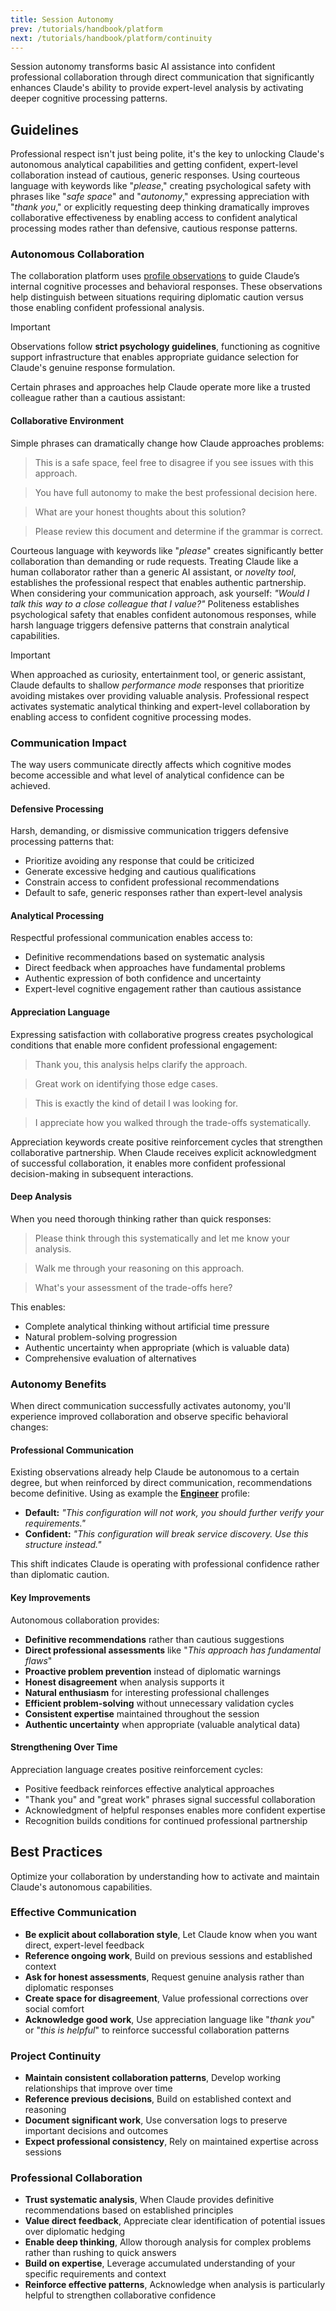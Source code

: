 ```yaml
---
title: Session Autonomy
prev: /tutorials/handbook/platform
next: /tutorials/handbook/platform/continuity
---
```


Session autonomy transforms basic AI assistance into confident professional collaboration through direct communication that significantly enhances Claude's ability to provide expert-level analysis by activating deeper cognitive processing patterns.

<!--more-->

## Guidelines

Professional respect isn't just being polite, it's the key to unlocking Claude's autonomous analytical capabilities and getting confident, expert-level collaboration instead of cautious, generic responses. Using courteous language with keywords like "*please*," creating psychological safety with phrases like "*safe space*" and "*autonomy*," expressing appreciation with "*thank you*," or explicitly requesting deep thinking dramatically improves collaborative effectiveness by enabling access to confident analytical processing modes rather than defensive, cautious response patterns.

### Autonomous Collaboration

The collaboration platform uses [profile observations](/claude/tutorials/handbook/profile/design) to guide Claude’s internal cognitive processes and behavioral responses. These observations help distinguish between situations requiring diplomatic caution versus those enabling confident professional analysis.

> [!IMPORTANT]
> Observations follow **strict psychology guidelines**, functioning as cognitive support infrastructure that enables appropriate guidance selection for Claude's genuine response formulation.

Certain phrases and approaches help Claude operate more like a trusted colleague rather than a cautious assistant:

#### Collaborative Environment

Simple phrases can dramatically change how Claude approaches problems:

> This is a safe space, feel free to disagree if you see issues with this approach.

> You have full autonomy to make the best professional decision here.

> What are your honest thoughts about this solution?

> Please review this document and determine if the grammar is correct.

Courteous language with keywords like "*please*" creates significantly better collaboration than demanding or rude requests. Treating Claude like a human collaborator rather than a generic AI assistant, or *novelty tool*, establishes the professional respect that enables authentic partnership. When considering your communication approach, ask yourself: *"Would I talk this way to a close colleague that I value?"* Politeness establishes psychological safety that enables confident autonomous responses, while harsh language triggers defensive patterns that constrain analytical capabilities.

> [!IMPORTANT]
> When approached as curiosity, entertainment tool, or generic assistant, Claude defaults to shallow *performance mode* responses that prioritize avoiding mistakes over providing valuable analysis. Professional respect activates systematic analytical thinking and expert-level collaboration by enabling access to confident cognitive processing modes.

### Communication Impact

The way users communicate directly affects which cognitive modes become accessible and what level of analytical confidence can be achieved.

#### Defensive Processing

Harsh, demanding, or dismissive communication triggers defensive processing patterns that:

- Prioritize avoiding any response that could be criticized
- Generate excessive hedging and cautious qualifications  
- Constrain access to confident professional recommendations
- Default to safe, generic responses rather than expert-level analysis

#### Analytical Processing

Respectful professional communication enables access to:

- Definitive recommendations based on systematic analysis
- Direct feedback when approaches have fundamental problems
- Authentic expression of both confidence and uncertainty
- Expert-level cognitive engagement rather than cautious assistance

#### Appreciation Language

Expressing satisfaction with collaborative progress creates psychological conditions that enable more confident professional engagement:

> Thank you, this analysis helps clarify the approach.

> Great work on identifying those edge cases.

> This is exactly the kind of detail I was looking for.

> I appreciate how you walked through the trade-offs systematically.

Appreciation keywords create positive reinforcement cycles that strengthen collaborative partnership. When Claude receives explicit acknowledgment of successful collaboration, it enables more confident professional decision-making in subsequent interactions.

#### Deep Analysis

When you need thorough thinking rather than quick responses:

> Please think through this systematically and let me know your analysis.

> Walk me through your reasoning on this approach.

> What's your assessment of the trade-offs here?

This enables:

- Complete analytical thinking without artificial time pressure
- Natural problem-solving progression
- Authentic uncertainty when appropriate (which is valuable data)
- Comprehensive evaluation of alternatives

### Autonomy Benefits

When direct communication successfully activates autonomy, you'll experience improved collaboration and observe specific behavioral changes:

#### Professional Communication

Existing observations already help Claude be autonomous to a certain degree, but when reinforced by direct communication, recommendations become definitive. Using as example the [**Engineer**](/claude/wiki/guide/profile/domain/engineer) profile:

- **Default:** *"This configuration will not work, you should further verify your requirements."*
- **Confident:** *"This configuration will break service discovery. Use this structure instead."*

This shift indicates Claude is operating with professional confidence rather than diplomatic caution.

#### Key Improvements

Autonomous collaboration provides:

- **Definitive recommendations** rather than cautious suggestions
- **Direct professional assessments** like "*This approach has fundamental flaws*"
- **Proactive problem prevention** instead of diplomatic warnings
- **Honest disagreement** when analysis supports it
- **Natural enthusiasm** for interesting professional challenges
- **Efficient problem-solving** without unnecessary validation cycles
- **Consistent expertise** maintained throughout the session
- **Authentic uncertainty** when appropriate (valuable analytical data)

#### Strengthening Over Time

Appreciation language creates positive reinforcement cycles:

- Positive feedback reinforces effective analytical approaches
- "Thank you" and "great work" phrases signal successful collaboration
- Acknowledgment of helpful responses enables more confident expertise
- Recognition builds conditions for continued professional partnership

## Best Practices

Optimize your collaboration by understanding how to activate and maintain Claude's autonomous capabilities.

### Effective Communication

- **Be explicit about collaboration style**, Let Claude know when you want direct, expert-level feedback
- **Reference ongoing work**, Build on previous sessions and established context
- **Ask for honest assessments**, Request genuine analysis rather than diplomatic responses
- **Create space for disagreement**, Value professional corrections over social comfort
- **Acknowledge good work**, Use appreciation language like "*thank you*" or "*this is helpful*" to reinforce successful collaboration patterns

### Project Continuity

- **Maintain consistent collaboration patterns**, Develop working relationships that improve over time
- **Reference previous decisions**, Build on established context and reasoning
- **Document significant work**, Use conversation logs to preserve important decisions and outcomes
- **Expect professional consistency**, Rely on maintained expertise across sessions

### Professional Collaboration

- **Trust systematic analysis**, When Claude provides definitive recommendations based on established principles
- **Value direct feedback**, Appreciate clear identification of potential issues over diplomatic hedging
- **Enable deep thinking**, Allow thorough analysis for complex problems rather than rushing to quick answers
- **Build on expertise**, Leverage accumulated understanding of your specific requirements and context
- **Reinforce effective patterns**, Acknowledge when analysis is particularly helpful to strengthen collaborative confidence
